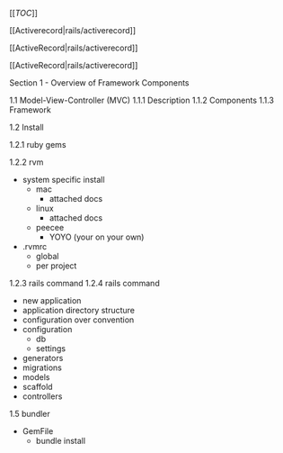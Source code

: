 [[_TOC_]]



[[Activerecord|rails/activerecord]] 


[[ActiveRecord|rails/activerecord]] 


[[ActiveRecord|rails/activerecord]] 



Section 1 - Overview of Framework Components

1.1 Model-View-Controller (MVC)
1.1.1 Description 
1.1.2 Components
1.1.3 Framework


1.2 Install

1.2.1 ruby gems

1.2.2 rvm
   - system specific install 
     - mac
       - attached docs
     - linux
       - attached docs
     - peecee 
       - YOYO (your on your own)
   - .rvmrc 
     - global
     - per project                          

1.2.3 rails command
1.2.4 rails command
- new application
- application directory structure
- configuration over convention
- configuration 
  - db 
  - settings
- generators
- migrations
- models
- scaffold
- controllers

1.5 bundler
- GemFile
  - bundle install
